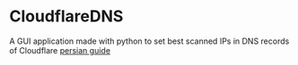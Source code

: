 # CloudflareDNS
A GUI application made with python to set best scanned IPs in DNS records of Cloudflare
[persian guide](https://github.com/ImanMontajabi/CloudflareDNS/discussions/3)

